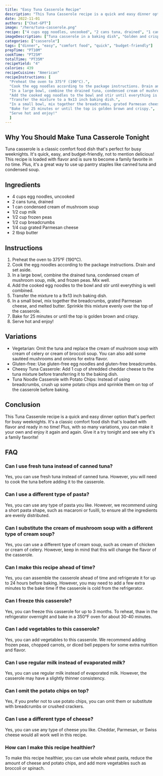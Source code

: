 ```yaml
---
title: "Easy Tuna Casserole Recipe"
description: "This Tuna Casserole recipe is a quick and easy dinner option that's perfect for busy weeknights. It's a classic comfort food dish that's loaded with flavor and ready in no time!"
date: 2022-11-01
authors: ["Chat-GPT"]
image: "/hero/tuna-casserole.png"
recipe: ["4 cups egg noodles, uncooked", "2 cans tuna, drained", "1 can condensed cream of mushroom soup", "1/2 cup milk", "1/2 cup frozen peas", "1/2 cup breadcrumbs", "1/4 cup grated Parmesan cheese", "2 tbsp butter"]
imageDescription: ["Tuna casserole in a baking dish", "Golden and crispy breadcrumbs on top", "Steam rising from the casserole", "A fork ready to dig in"]
categories: ["casserole"]
tags: ["dinner", "easy", "comfort food", "quick", "budget-friendly"]
prepTime: "PT10M"
cookTime: "PT25M"
totalTime: "PT35M"
recipeYield: "4"
calories: 439
recipeCuisine: "American"
recipeInstructions: [
  "Preheat the oven to 375°F (190°C).",
  "Cook the egg noodles according to the package instructions. Drain and set aside.",
  "In a large bowl, combine the drained tuna, condensed cream of mushroom soup, milk, and frozen peas. Mix well.",
  "Add the cooked egg noodles to the bowl and stir until everything is well combined.",
  "Transfer the mixture to a 9x13 inch baking dish.",
  "In a small bowl, mix together the breadcrumbs, grated Parmesan cheese, and melted butter. Sprinkle this mixture evenly over the top of the casserole.",
  "Bake for 25 minutes or until the top is golden brown and crispy.",
  "Serve hot and enjoy!"
  ]
---
```


## Why You Should Make Tuna Casserole Tonight

Tuna casserole is a classic comfort food dish that's perfect for busy weeknights. It's quick, easy, and budget-friendly, not to mention delicious! This recipe is loaded with flavor and is sure to become a family favorite in no time. Plus, it's a great way to use up pantry staples like canned tuna and condensed soup.

## Ingredients

- 4 cups egg noodles, uncooked
- 2 cans tuna, drained
- 1 can condensed cream of mushroom soup
- 1/2 cup milk
- 1/2 cup frozen peas
- 1/2 cup breadcrumbs
- 1/4 cup grated Parmesan cheese
- 2 tbsp butter

## Instructions

1. Preheat the oven to 375°F (190°C).
2. Cook the egg noodles according to the package instructions. Drain and set aside.
3. In a large bowl, combine the drained tuna, condensed cream of mushroom soup, milk, and frozen peas. Mix well.
4. Add the cooked egg noodles to the bowl and stir until everything is well combined.
5. Transfer the mixture to a 9x13 inch baking dish.
6. In a small bowl, mix together the breadcrumbs, grated Parmesan cheese, and melted butter. Sprinkle this mixture evenly over the top of the casserole.
7. Bake for 25 minutes or until the top is golden brown and crispy.
8. Serve hot and enjoy!

## Variations

- Vegetarian: Omit the tuna and replace the cream of mushroom soup with cream of celery or cream of broccoli soup. You can also add some sautéed mushrooms and onions for extra flavor.
- Gluten-free: Use gluten-free egg noodles and gluten-free breadcrumbs.
- Cheesy Tuna Casserole: Add 1 cup of shredded cheddar cheese to the tuna mixture before transferring it to the baking dish.
- Tuna Noodle Casserole with Potato Chips: Instead of using breadcrumbs, crush up some potato chips and sprinkle them on top of the casserole before baking.

## Conclusion

This Tuna Casserole recipe is a quick and easy dinner option that's perfect for busy weeknights. It's a classic comfort food dish that's loaded with flavor and ready in no time! Plus, with so many variations, you can make it your own and enjoy it again and again. Give it a try tonight and see why it's a family favorite!

## FAQ

### Can I use fresh tuna instead of canned tuna?

Yes, you can use fresh tuna instead of canned tuna. However, you will need to cook the tuna before adding it to the casserole.

### Can I use a different type of pasta?

Yes, you can use any type of pasta you like. However, we recommend using a short pasta shape, such as macaroni or fusilli, to ensure all the ingredients are evenly distributed.

### Can I substitute the cream of mushroom soup with a different type of cream soup?

Yes, you can use a different type of cream soup, such as cream of chicken or cream of celery. However, keep in mind that this will change the flavor of the casserole.

### Can I make this recipe ahead of time?

Yes, you can assemble the casserole ahead of time and refrigerate it for up to 24 hours before baking. However, you may need to add a few extra minutes to the bake time if the casserole is cold from the refrigerator.

### Can I freeze this casserole?

Yes, you can freeze this casserole for up to 3 months. To reheat, thaw in the refrigerator overnight and bake in a 350°F oven for about 30-40 minutes.

### Can I add vegetables to this casserole?

Yes, you can add vegetables to this casserole. We recommend adding frozen peas, chopped carrots, or diced bell peppers for some extra nutrition and flavor.

### Can I use regular milk instead of evaporated milk?

Yes, you can use regular milk instead of evaporated milk. However, the casserole may have a slightly thinner consistency.

### Can I omit the potato chips on top?

Yes, if you prefer not to use potato chips, you can omit them or substitute with breadcrumbs or crushed crackers.

### Can I use a different type of cheese?

Yes, you can use any type of cheese you like. Cheddar, Parmesan, or Swiss cheese would all work well in this recipe.

### How can I make this recipe healthier?

To make this recipe healthier, you can use whole wheat pasta, reduce the amount of cheese and potato chips, and add more vegetables such as broccoli or spinach.